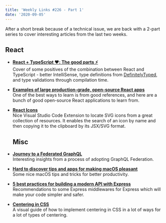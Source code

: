 ```yaml
---
title: 'Weekly Links #226 - Part 1'
date: '2020-09-05'
---
```


After a short break because of a technical issue, we are back with a 2-part series to cover interesting articles from the last two weeks.

## React

- **[React + TypeScript ❤️: The good parts ⚡](https://dev.to/diemax/react-typescript-the-good-parts-428f)**  
  Cover of some positives of the combination between React and TypeScript - better IntelliSense, type definitions from [DefinitelyTyped](https://github.com/DefinitelyTyped/DefinitelyTyped), and type validations through compilation time.

- **[Examples of large production-grade, open-source React apps](https://maxrozen.com/examples-of-large-production-grade-open-source-react-apps/)**  
  One of the best ways to learn is from good references, and here are a bunch of good open-source React applications to learn from.

- **[React Icons](https://marketplace.visualstudio.com/items?itemName=afzalsayed96.reacticons)**  
Nice Visual Studio Code Extension to locate SVG icons from a great collection of resources. It enables the search of an icon by name and then copying it to the clipboard by its JSX/SVG format.

  ## Misc

- **[Journey to a Federated GraphQL](https://medium.com/pipedrive-engineering/journey-to-federated-graphql-2a6f2eecc6a4)**  
  Interesting insights from a process of adopting GraphQL Federation.

- **[Hard to discover tips and apps for making macOS pleasant](https://thume.ca/2020/09/04/macos-tips/)**  
  Some nice macOS tips and tricks for better productivity.

* **[5 best practices for building a modern API with Express](https://simonplend.com/5-best-practices-for-building-a-modern-api-with-express/)**  
 Recommendations to some Express middlewares for Express which will make your code simpler and safer.

- **[Centering in CSS](https://ishadeed.com/article/learn-css-centering/)**  
  A visual guide of how to implement centering in CSS in a lot of ways for a lot of types of centering.
